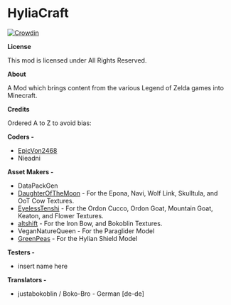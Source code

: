 # HyliaCraft
[![Crowdin](https://badges.crowdin.net/hyliacraft/localized.svg)](https://crowdin.com/project/hyliacraft)

**License**

This mod is licensed under All Rights Reserved.

**About**

A Mod which brings content from the various Legend of Zelda games into Minecraft.

**Credits**

Ordered A to Z to avoid bias:

**Coders -**

* [EpicVon2468](https://github.com/AngerVon2468)
* Nieadni

**Asset Makers -**

* DataPackGen
* [DaughterOfTheMoon](https://www.planetminecraft.com/member/daughterofthemoon/) - For the Epona, Navi, Wolf Link, Skulltula, and OoT Cow Textures.
* [EyelessTenshi](https://www.planetminecraft.com/member/eyelesstenshi/) - For the Ordon Cucco, Ordon Goat, Mountain Goat, Keaton, and Flower Textures.
* [altshift](https://www.planetminecraft.com/texture-pack/alt-s-zelda-pack/) - For the Iron Bow, and Bokoblin Textures.
* VeganNatureQueen - For the Paraglider Model
* [GreenPeas](https://www.planetminecraft.com/texture-pack/legend-of-zelda-hylian-shield-model/) - For the Hylian Shield Model

**Testers -**

* insert name here

**Translators -**

* justabokoblin / Boko-Bro - German [de-de]